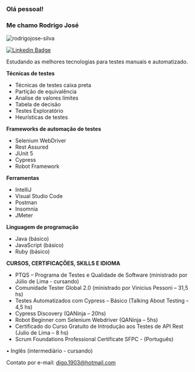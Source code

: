 ### Olá pessoal! 

### Me chamo Rodrigo José

<p align="left"> <img src="https://komarev.com/ghpvc/?username=rodrigojose-silva&label=Profile%20views&color=0e75b6&style=flat" alt="rodrigojose-silva" /> </p>

[![Linkedin Badge](https://img.shields.io/badge/-Rodrigo%20José-fbca16?style=flat-square&logo=Linkedin&logoColor=white&link=https://www.linkedin.com/in/rodrigo-josé-dos-santos-silva/)](linkedin.com/in/rodrigo-josé-dos-santos-silva/) 


Estudando as melhores tecnologias para testes manuais e automatizado.

<b>Técnicas de testes</b>
  - Técnicas de testes caixa preta
  - Partição de equivalência
  - Analise de valores limites
  - Tabela de decisão
  - Testes Exploratório
  - Heurísticas de testes
  
<b>Frameworks de automação de testes</b>
  - Selenium WebDriver
  - Rest Assured
  - JUnit 5
  - Cypress
  - Robot Framework
  
<b>Ferramentas</b>
  - IntelliJ
  - Visual Studio Code
  - Postman
  - Insomnia
  - JMeter

<b>Linguagem de programação</b>
  - Java (básico)
  - JavaScript (básico)
  - Ruby (básico)


<b>CURSOS, CERTIFICAÇÕES, SKILLS E IDIOMA</b>

- PTQS – Programa de Testes e Qualidade de Software (ministrado por Júlio de Lima - cursando)
- Comunidade Tester Global 2.0 (ministrado por Vinicius Pessoni – 31,5 hs)
- Testes Automatizados com Cypress – Básico (Talking About Testing – 4,5 hs)
- Cypress Discovery (QANinja – 20hs)
- Robot Beginner com Selenium Webdriver (QANinja – 5hs)
- Certificado do Curso Gratuito de Introdução aos Testes de API Rest (Julio de Lima – 8 hs)
- Scrum Foundations Professional Certificate SFPC - (Português)

•	Inglês (intermediário - cursando)

Contato por e-mail: digo.1903@hotmail.com
